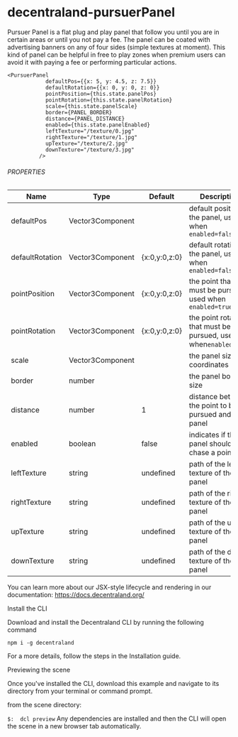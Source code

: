 # decentraland-pursuerPanel

Pursuer Panel is a flat plug and play panel that follow you until you are in certain areas or until you not pay a fee. The panel can be coated with advertising banners on any of four sides (simple textures at moment). This kind of panel can be helpful in free to play zones when premium users can avoid it with paying a fee or performing particular actions.

```
<PursuerPanel 
            defaultPos={{x: 5, y: 4.5, z: 7.5}}
            defaultRotation={{x: 0, y: 0, z: 0}}
            pointPosition={this.state.panelPos} 
            pointRotation={this.state.panelRotation}
            scale={this.state.panelScale}  
            border={PANEL_BORDER}
            distance={PANEL_DISTANCE}
            enabled={this.state.panelEnabled}
            leftTexture="/texture/0.jpg"
            rightTexture="/texture/1.jpg"
            upTexture="/texture/2.jpg"
            downTexture="/texture/3.jpg"
          />
```

###### PROPERTIES

| Name             | Type              | Default       | Description                                                         | optional |
| ---------------- | ----------------- | ------------- | ------------------------------------------------------------------- | -------- |
| defaultPos       | Vector3Component  |               | default position of the panel, used when ```enabled=false```        | no       |
| defaultRotation  | Vector3Component  | {x:0,y:0,z:0} | default rotation of the panel, used when ```enabled=false```        | yes      |
| pointPosition    | Vector3Component  | {x:0,y:0,z:0} | the point that must be pursued, used when ```enabled=true```        | yes      |
| pointRotation    | Vector3Component  | {x:0,y:0,z:0} | the point rotation that must be pursued, used when```enabled=true```| yes      |
| scale            | Vector3Component  |               | the panel size coordinates                                          | no       |
| border           | number            |               | the panel border size                                               | no       |
| distance         | number            | 1             | distance between the point to be pursued and the panel              | yes      |
| enabled          | boolean           | false         | indicates if the panel should chase a point                         | yes      |
| leftTexture      | string            | undefined     | path of the left texture of the panel                               | yes      |
| rightTexture     | string            | undefined     | path of the right texture of the panel                              | yes      |
| upTexture        | string            | undefined     | path of the up texture of the panel                                 | yes      |
| downTexture      | string            | undefined     | path of the down texture of the panel                               | yes      |



You can learn more about our JSX-style lifecycle and rendering in our documentation: https://docs.decentraland.org/

Install the CLI

Download and install the Decentraland CLI by running the following command

```npm i -g decentraland```

For a more details, follow the steps in the Installation guide.

Previewing the scene

Once you've installed the CLI, download this example and navigate to its directory from your terminal or command prompt.

from the scene directory:

```$:  dcl preview```
Any dependencies are installed and then the CLI will open the scene in a new browser tab automatically.
